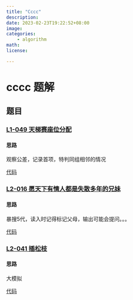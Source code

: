```yaml
---
title: "Cccc"
description: 
date: 2023-02-23T19:22:52+08:00
image: 
categories:  
    - algorithm
math: 
license: 

---
```


# cccc 题解

## 题目

###  [L1-049 天梯赛座位分配](https://pintia.cn/problem-sets/994805046380707840/exam/problems/994805081289900032)
#### 思路
观察公差，记录首项，特判同组相邻的情况


[代码](./L1-049.cpp)

### [L2-016 愿天下有情人都是失散多年的兄妹](https://pintia.cn/problem-sets/994805046380707840/exam/problems/994805061769609216)

#### 思路
暴搜5代，读入时记得标记父母，输出可能会提问。。。
    
[代码](./L2-016.cpp)

### [L2-041 插松枝](https://pintia.cn/problem-sets/994805046380707840/exam/problems/1518582268930473984)

#### 思路
大模拟

[代码](./L2-041.cpp)